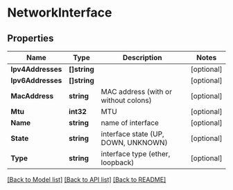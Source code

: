 # NetworkInterface

## Properties

Name | Type | Description | Notes
------------ | ------------- | ------------- | -------------
**Ipv4Addresses** | **[]string** |  | [optional] 
**Ipv6Addresses** | **[]string** |  | [optional] 
**MacAddress** | **string** | MAC address (with or without colons) | [optional] 
**Mtu** | **int32** | MTU | [optional] 
**Name** | **string** | name of interface | [optional] 
**State** | **string** | interface state (UP, DOWN, UNKNOWN) | [optional] 
**Type** | **string** | interface type (ether, loopback) | [optional] 

[[Back to Model list]](../README.md#documentation-for-models) [[Back to API list]](../README.md#documentation-for-api-endpoints) [[Back to README]](../README.md)



